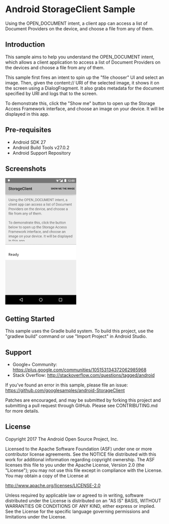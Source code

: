 
Android StorageClient Sample
===================================

Using the OPEN_DOCUMENT intent, a client app can access a list of Document Providers
on the device, and choose a file from any of them.

Introduction
------------

This sample aims to help you understand the OPEN_DOCUMENT intent, which allows a client
application to access a list of Document Providers on the devices and choose a file from
any of them.

This sample first fires an intent to spin up the "file chooser" UI and select an image.
Then, given the content:// URI of the selected image, it shows it on the screen using a
DialogFragment. It also grabs metadata for the document specified by URI and logs that to
the screen.

To demonstrate this, click the "Show me" button to open up the Storage Access Framework
interface, and choose an image on your device.  It will be displayed in this app.

Pre-requisites
--------------

- Android SDK 27
- Android Build Tools v27.0.2
- Android Support Repository

Screenshots
-------------

<img src="screenshots/main.png" height="400" alt="Screenshot"/> 

Getting Started
---------------

This sample uses the Gradle build system. To build this project, use the
"gradlew build" command or use "Import Project" in Android Studio.

Support
-------

- Google+ Community: https://plus.google.com/communities/105153134372062985968
- Stack Overflow: http://stackoverflow.com/questions/tagged/android

If you've found an error in this sample, please file an issue:
https://github.com/googlesamples/android-StorageClient

Patches are encouraged, and may be submitted by forking this project and
submitting a pull request through GitHub. Please see CONTRIBUTING.md for more details.

License
-------

Copyright 2017 The Android Open Source Project, Inc.

Licensed to the Apache Software Foundation (ASF) under one or more contributor
license agreements.  See the NOTICE file distributed with this work for
additional information regarding copyright ownership.  The ASF licenses this
file to you under the Apache License, Version 2.0 (the "License"); you may not
use this file except in compliance with the License.  You may obtain a copy of
the License at

http://www.apache.org/licenses/LICENSE-2.0

Unless required by applicable law or agreed to in writing, software
distributed under the License is distributed on an "AS IS" BASIS, WITHOUT
WARRANTIES OR CONDITIONS OF ANY KIND, either express or implied.  See the
License for the specific language governing permissions and limitations under
the License.
